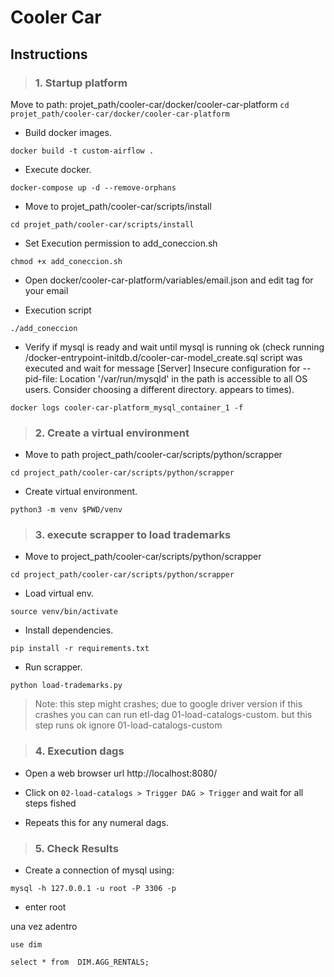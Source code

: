 # Cooler Car

## Instructions

> ### 1. Startup platform
Move to path: projet_path/cooler-car/docker/cooler-car-platform
`cd projet_path/cooler-car/docker/cooler-car-platform`


- Build docker images.

`docker build -t custom-airflow .`

- Execute docker.

`docker-compose up -d --remove-orphans` 

- Move to projet_path/cooler-car/scripts/install

`cd projet_path/cooler-car/scripts/install`

- Set Execution permission to add_coneccion.sh

`chmod +x add_coneccion.sh`

- Open docker/cooler-car-platform/variables/email.json and edit tag for your email

- Execution script

`./add_coneccion`

- Verify if mysql is ready and wait until mysql is running ok (check running /docker-entrypoint-initdb.d/cooler-car-model_create.sql script was executed
and wait for message [Server] Insecure configuration for --pid-file: Location '/var/run/mysqld' in the path is accessible to all OS users. Consider choosing a different directory. appears to times).

`docker logs cooler-car-platform_mysql_container_1 -f`


> ### 2. Create a virtual environment

- Move to path project_path/cooler-car/scripts/python/scrapper

`cd project_path/cooler-car/scripts/python/scrapper`

- Create virtual environment.

`python3 -m venv $PWD/venv`  

> ### 3. execute scrapper to load trademarks

- Move to project_path/cooler-car/scripts/python/scrapper 

`cd project_path/cooler-car/scripts/python/scrapper`

- Load virtual env.

`source venv/bin/activate`

- Install dependencies.

`pip install -r requirements.txt`

- Run scrapper.

`python load-trademarks.py`

> Note: this step might crashes; due to google driver version if this crashes you can
> can run etl-dag 01-load-catalogs-custom. but this step runs ok ignore 01-load-catalogs-custom

> ### 4. Execution dags

- Open a web browser url http://localhost:8080/

- Click on `02-load-catalogs > Trigger DAG > Trigger` and wait for all steps fished

- Repeats this for any numeral dags.


> ### 5. Check Results

- Create a connection of mysql using:

`mysql -h 127.0.0.1 -u root -P 3306 -p` 

- enter root

una vez adentro

`use dim`

`select * from  DIM.AGG_RENTALS;`



